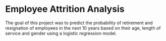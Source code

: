 # Employee Attrition Analysis

The goal of this project was to predict the probability of retirement and resignation of employees in the next 10 years based on their age, length of service and gender using a logistic regression model.
